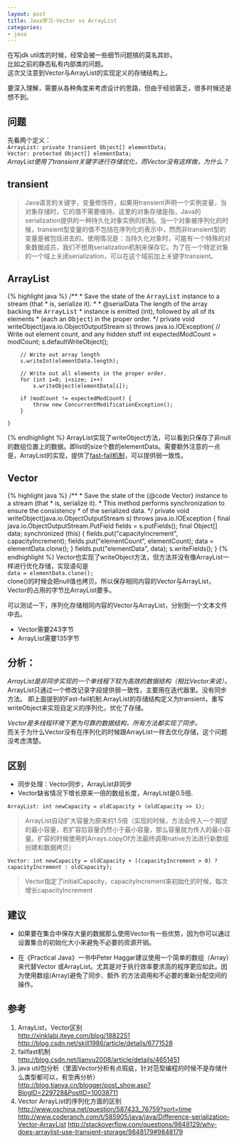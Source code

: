 ```yaml
---
layout: post
title: Java学习-Vector vs ArrayList
categories:
- java
---
```


在写jdk util库的时候，经常会被一些细节问题搞的莫名其妙。  
比如之前的静态私有内部类的问题。  
这次又注意到Vector与ArrayList的实现定义的存储结构上。  

要深入理解，需要从各种角度来考虑设计的思路，但由于经验匮乏，很多时候还是想不到。  

## 问题
先看两个定义：  
`ArrayList: private transient Object[] elementData;`  
`Vector: protected Object[] elementData;`  
*ArrayList使用了transient关键字进行存储优化，而Vector没有这样做，为什么？*

## transient

 > Java语言的关键字，变量修饰符，如果用transient声明一个实例变量，当对象存储时，它的值不需要维持。这里的对象存储是指，Java的serialization提供的一种持久化对象实例的机制。当一个对象被序列化的时候，transient型变量的值不包括在序列化的表示中，然而非transient型的变量是被包括进去的。使用情况是：当持久化对象时，可能有一个特殊的对象数据成员，我们不想用serialization机制来保存它。为了在一个特定对象的一个域上关闭serialization，可以在这个域前加上关键字transient。

## ArrayList

{% highlight java %}
    /**
     * Save the state of the <tt>ArrayList</tt> instance to a stream (that
     * is, serialize it).
     *
     * @serialData The length of the array backing the <tt>ArrayList</tt>
     *             instance is emitted (int), followed by all of its elements
     *             (each an <tt>Object</tt>) in the proper order.
     */
    private void writeObject(java.io.ObjectOutputStream s)
        throws java.io.IOException{
        // Write out element count, and any hidden stuff
        int expectedModCount = modCount;
        s.defaultWriteObject();

        // Write out array length
        s.writeInt(elementData.length);

        // Write out all elements in the proper order.
        for (int i=0; i<size; i++)
            s.writeObject(elementData[i]);

        if (modCount != expectedModCount) {
            throw new ConcurrentModificationException();
        }

    }
{% endhighlight %}
ArrayList实现了writeObject方法，可以看到只保存了非null的数组位置上的数据。即list的size个数的elementData。需要额外注意的一点是，ArrayList的实现，提供了[fast-fail机制](http://www.tuicool.com/articles/umueQf)，可以提供弱一致性。

## Vector

{% highlight java %}
    /**
     * Save the state of the {@code Vector} instance to a stream (that
     * is, serialize it).
     * This method performs synchronization to ensure the consistency
     * of the serialized data.
     */
    private void writeObject(java.io.ObjectOutputStream s)
            throws java.io.IOException {
        final java.io.ObjectOutputStream.PutField fields = s.putFields();
        final Object[] data;
        synchronized (this) {
            fields.put("capacityIncrement", capacityIncrement);
            fields.put("elementCount", elementCount);
            data = elementData.clone();
        }
        fields.put("elementData", data);
        s.writeFields();
    }
{% endhighlight %}
Vector也实现了writeObject方法，但方法并没有像ArrayList一样进行优化存储，实现语句是  
`data = elementData.clone();`  
clone()的时候会把null值也拷贝。所以保存相同内容的Vector与ArrayList，Vector的占用的字节比ArrayList要多。

可以测试一下，序列化存储相同内容的Vector与ArrayList，分别到一个文本文件中去。
* Vector需要243字节
* ArrayList需要135字节

## 分析：  
*ArrayList是非同步实现的一个单线程下较为高效的数据结构（相比Vector来说）。*  
ArrayList只通过一个修改记录字段提供弱一致性，主要用在迭代器里。没有同步方法。 即上面提到的Fast-fail机制.ArrayList的存储结构定义为transient，重写writeObject来实现自定义的序列化，优化了存储。  

*Vector是多线程环境下更为可靠的数据结构，所有方法都实现了同步。*   
而关于为什么Vector没有在序列化的时候跟ArrayList一样去优化存储，这个问题没考虑清楚。

## 区别
* 同步处理：Vector同步，ArrayList非同步  
* Vector缺省情况下增长原来一倍的数组长度，ArrayList是0.5倍.  

`ArrayList: int newCapacity = oldCapacity + (oldCapacity >> 1);`  

> ArrayList自动扩大容量为原来的1.5倍（实现的时候，方法会传入一个期望的最小容量，若扩容后容量仍然小于最小容量，那么容量就为传入的最小容量。扩容的时候使用的Arrays.copyOf方法最终调用native方法进行新数组创建和数据拷贝）

`Vector: int newCapacity = oldCapacity + ((capacityIncrement > 0) ? capacityIncrement : oldCapacity);`

> Vector指定了initialCapacity，capacityIncrement来初始化的时候，每次增长capacityIncrement


## 建议
* 如果要在集合中保存大量的数据那么使用Vector有一些优势，因为你可以通过设置集合的初始化大小来避免不必要的资源开销。

* 在《Practical Java》一书中Peter Haggar建议使用一个简单的数组（Array）来代替Vector
或ArrayList。尤其是对于执行效率要求高的程序更应如此。因为使用数组(Array)避免了同步、额外
的方法调用和不必要的重新分配空间的操作。


## 参考  
1. ArrayList，Vector区别  
<http://xinklabi.iteye.com/blog/1882251>
<http://blog.csdn.net/skill1986/article/details/6771528>  
2. failfast机制  
<http://blog.csdn.net/lianyu2008/article/details/4651451>  
3. java util包分析（里面Vector分析有点瑕疵，针对范型编程的时候不是存储什么类型都可以，有空再分析）  
<http://blog.tianya.cn/blogger/post_show.asp?BlogID=229728&PostID=10038711>  
4. Vector ArrayList的序列化方面的区别  
<http://www.oschina.net/question/587433_76759?sort=time>
<http://www.coderanch.com/t/585905/java/java/Difference-serialization-Vector-ArrayList>
<http://stackoverflow.com/questions/9848129/why-does-arraylist-use-transient-storage/9848179#9848179>